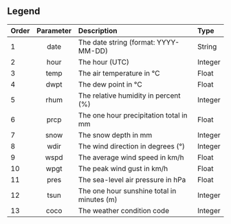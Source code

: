 ## Legend

Order|Parameter|Description|Type
:---|:---:|:---|:---
1| date | The date string (format: YYYY-MM-DD)| String
2| hour | The hour (UTC) | Integer
3| temp | The air temperature in °C | Float
4| dwpt | The dew point in °C | Float
5| rhum | The relative humidity in percent (%) | Integer
6| prcp | The one hour precipitation total in mm | Float
7| snow | The snow depth in mm | Integer
8| wdir | The wind direction in degrees (°) | Integer
9| wspd | The average wind speed in km/h | Float
10| wpgt | The peak wind gust in km/h | Float
11| pres | The sea-level air pressure in hPa | Float
12| tsun | The one hour sunshine total in minutes (m) |	Integer
13| coco | The weather condition code |	Integer
